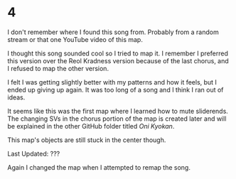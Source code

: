 # 4
I don't remember where I found this song from.  Probably from a random stream or that one YouTube video of this map.

I thought this song sounded cool so I tried to map it.  I remember I preferred this version over the Reol Kradness version because of the last chorus, and I refused to map the other version.

I felt I was getting slightly better with my patterns and how it feels, but I ended up giving up again.
It was too long of a song and I think I ran out of ideas.

It seems like this was the first map where I learned how to mute sliderends.  The changing SVs in the chorus portion of the map is created later and will be explained in the other GitHub folder titled *Oni Kyokan*.

This map's objects are still stuck in the center though.

Last Updated: ???

Again I changed the map when I attempted to remap the song.
